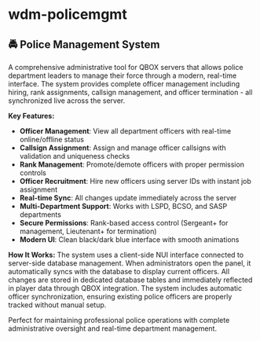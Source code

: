 # wdm-policemgmt

## 🚔 **Police Management System**

A comprehensive administrative tool for QBOX servers that allows police department leaders to manage their force through a modern, real-time interface. The system provides complete officer management including hiring, rank assignments, callsign management, and officer termination - all synchronized live across the server.

**Key Features:**
- **Officer Management**: View all department officers with real-time online/offline status
- **Callsign Assignment**: Assign and manage officer callsigns with validation and uniqueness checks
- **Rank Management**: Promote/demote officers with proper permission controls
- **Officer Recruitment**: Hire new officers using server IDs with instant job assignment
- **Real-time Sync**: All changes update immediately across the server
- **Multi-Department Support**: Works with LSPD, BCSO, and SASP departments
- **Secure Permissions**: Rank-based access control (Sergeant+ for management, Lieutenant+ for termination)
- **Modern UI**: Clean black/dark blue interface with smooth animations

**How It Works:**
The system uses a client-side NUI interface connected to server-side database management. When administrators open the panel, it automatically syncs with the database to display current officers. All changes are stored in dedicated database tables and immediately reflected in player data through QBOX integration. The system includes automatic officer synchronization, ensuring existing police officers are properly tracked without manual setup.

Perfect for maintaining professional police operations with complete administrative oversight and real-time department management.
